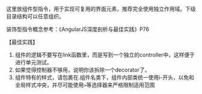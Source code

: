 这里放组件型指令，用于实现可复用的界面元素，推荐完全使用独立作用域。下级目录结构可以任意组织。

装饰型指令概念参考：《AngularJS深度剖析与最佳实践》P76

【最佳实践】
1. 组件的逻辑不要写在link函数里，而是写到一个独立的controller中，这样便于进行单元测试。
1. 如果觉得控制器不够用，说明你该拆除一个decorator了。
1. 组件特有的样式，请包裹在.组件名类下，组件内部类统一使用i-开头，以免和全局样式冲突，并尽可能使用`>`等选择器来严格限制适用范围
